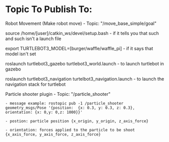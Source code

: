 # Topic To Publish To:
Robot Movement (Make robot move) - Topic: "/move_base_simple/goal"

source /home/[user]/catkin_ws/devel/setup.bash
	- if it tells you that such and such isn't a launch file

export TURTLEBOT3_MODEL=[burger/waffle/waffle_pi]
	- if it says that model isn't set

roslaunch turtlebot3_gazebo turtlebot3_world.launch
	- to launch turtlebot in gazebo

roslaunch turtlebot3_navigation turtelbot3_navigation.launch
	- to launch the navigation stack for turtlebot
	
Particle shooter plugin - Topic: "/particle_shooter"

	- message example: rostopic pub -1 /particle_shooter geometry_msgs/Pose '{position:  {x: 0.3, y: 0.3, z: 0.3}, 				   orientation: {x: 0,y: 0,z: 1000}}'
	
	- postion: particle position {x_origin, y_origin, z_axis_force}
	
	- orientation: forces applied to the particle to be shoot {x_axis_force, y_axis_force, z_axis_force}
